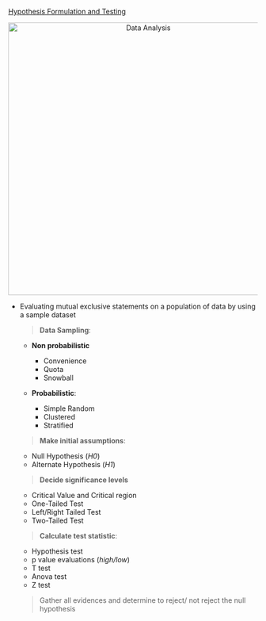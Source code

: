 [Hypothesis Formulation and Testing](https://github.com/shreeramgs/roadmap/blob/main/Hypothesis%20Formulation%20and%20Testing/readme.md")
<p align="center">
  <a href="https://github.com/shreeramgs/roadmap/blob/main/Hypothesis%20Formulation%20and%20Testing/readme.md">
    <img src="https://github.com/shreeramgs/roadmap/assets/40434495/ac6e3a6a-e2b2-4a3b-b755-8a1338a95eb6" alt="Data Analysis" width="550">
  </a>
</p>

-   Evaluating mutual exclusive statements on a population of data by using a sample dataset

    >   **Data Sampling**:
    -   **Non probabilistic**
        -   Convenience
        -   Quota
        -   Snowball
        
    -   **Probabilistic**:
        -   Simple Random
        -   Clustered
        -   Stratified

    >   **Make initial assumptions**:
    -   Null Hypothesis (_H0_)
    -   Alternate Hypothesis (_H1_)
    >   **Decide significance levels**
    -   Critical Value and Critical region
    -   One-Tailed Test
    -   Left/Right Tailed Test
    -   Two-Tailed Test

    > **Calculate test statistic**:
    -   Hypothesis test
    -   p value evaluations (_high/low_)
    -   T test
    -   Anova test
    -   Z test  

    >   Gather all evidences and determine to reject/ not reject the null hypothesis